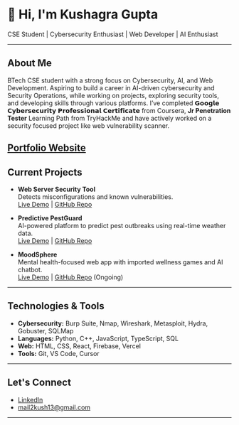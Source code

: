 # 👋 Hi, I'm Kushagra Gupta

CSE Student | Cybersecurity Enthusiast | Web Developer | AI Enthusiast

---

## About Me
BTech CSE student with a strong focus on Cybersecurity, AI, and Web Development. Aspiring to build a career in AI-driven cybersecurity and Security Operations, while working on projects, exploring security tools, and developing skills through various platforms.
I’ve completed 𝗚𝗼𝗼𝗴𝗹𝗲 𝗖𝘆𝗯𝗲𝗿𝘀𝗲𝗰𝘂𝗿𝗶𝘁𝘆 𝗣𝗿𝗼𝗳𝗲𝘀𝘀𝗶𝗼𝗻𝗮𝗹 𝗖𝗲𝗿𝘁𝗶𝗳𝗶𝗰𝗮𝘁𝗲 from Coursera, **Jr Penetration Tester** Learning Path from TryHackMe and have actively worked on a security focused project like web vulnerability scanner.


[Portfolio Website](https://kushagra-gupta.vercel.app/)
---

## Current Projects

- **Web Server Security Tool**  
  Detects misconfigurations and known vulnerabilities.  
  [Live Demo](https://web-vuln-scannner.vercel.app/) | [GitHub Repo](https://github.com/Kushagra-Gupta-755/WebVulnScannner)

- **Predictive PestGuard**  
  AI-powered platform to predict pest outbreaks using real-time weather data.  
  [Live Demo](https://predictive-pest-guard.vercel.app/) | [GitHub Repo](https://github.com/anmolsalaria/predictive-pest-guard)

- **MoodSphere**  
  Mental health-focused web app with imported wellness games and AI chatbot.  
  [Live Demo](https://mood-sphere.vercel.app/) | [GitHub Repo](https://github.com/anmolsalaria/mood-sphere)
  (Ongoing)

---

## Technologies & Tools

- **Cybersecurity:** Burp Suite, Nmap, Wireshark, Metasploit, Hydra, Gobuster, SQLMap
- **Languages:** Python, C++, JavaScript, TypeScript, SQL
- **Web:** HTML, CSS, React, Firebase, Vercel
- **Tools:** Git, VS Code, Cursor

---

## Let's Connect

- [LinkedIn](https://www.linkedin.com/in/kushagra-gupta-a1b6b4291/)
- mail2kush13@gmail.com
---


